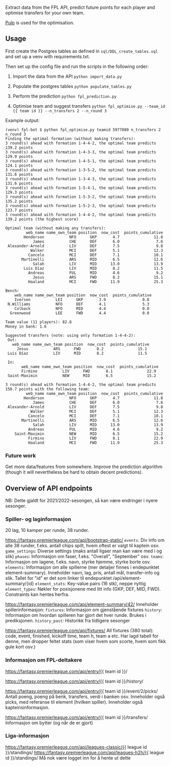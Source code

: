 Extract data from the FPL API, predict future points for each player and optimise transfers for your own team.

[Pulp](https://coin-or.github.io/pulp/) is used for the optimisation.


Usage
---

First create the Postgres tables as defined in `sql/DDL_create_tables.sql` and set up a venv with requirements.txt.

Then set up the config file and run the scripts in the following order:

1. Import the data from the API
 `python import_data.py`

2. Populate the postgres tables
 `python populate_tables.py`

3. Perform the prediction
 `python fpl_prediction.py`

4. Optimise team and suggest transfers
 `python fpl_optimise.py --team_id {{ team id }} --n_transfers 2 --n_round 3`

Example output:

```
(venv) fpl-bot $ python fpl_optimise.py teamid 5977880 n_transfers 2 n_round 3
Finding the optimal formation (without making transfers):
3 round(s) ahead with formation 1-4-4-2, the optimal team predicts 139.2 points
3 round(s) ahead with formation 1-4-3-3, the optimal team predicts 129.9 points
3 round(s) ahead with formation 1-4-5-1, the optimal team predicts 124.1 points
3 round(s) ahead with formation 1-3-5-2, the optimal team predicts 131.6 points
3 round(s) ahead with formation 1-3-4-3, the optimal team predicts 131.6 points
3 round(s) ahead with formation 1-5-4-1, the optimal team predicts 129.3 points
3 round(s) ahead with formation 1-5-3-2, the optimal team predicts 135.2 points
3 round(s) ahead with formation 1-5-2-3, the optimal team predicts 123.7 points
3 round(s) ahead with formation 1-4-4-2, the optimal team predicts 139.2 points (the highest score)

Optimal team (without making any transfers):
         web_name name_own_team position  now_cost  points_cumulative
        Henderson           NFO      GKP       4.7               11.8
            James           CHE      DEF       6.0                7.6
 Alexander-Arnold           LIV      DEF       7.5                9.8
           Walker           MCI      DEF       5.1               12.3
          Cancelo           MCI      DEF       7.1               10.1
       Martinelli           ARS      MID       6.5               12.6
            Salah           LIV      MID      13.0               13.9
        Luis Díaz           LIV      MID       8.2               11.5
          Andreas           FUL      MID       4.6                9.2
            Jesus           ARS      FWD       8.2               15.1
          Haaland           MCI      FWD      11.9               25.3

Bench:
    web_name name_own_team position  now_cost  points_cumulative
    Iversen           LEI      GKP       3.9                0.0
 N.Williams           NFO      DEF       4.1                5.3
    Colback           NFO      MID       4.4                0.0
  Greenwood           LEE      FWD       4.4                0.0

Team value (11 players): 82.8
Money in bank: 1.6

Suggested transfers (note: using only formation 1-4-4-2):
 Out:
   web_name name_own_team position  now_cost  points_cumulative
     Jesus           ARS      FWD       8.2               15.1
 Luis Díaz           LIV      MID       8.2               11.5

 In:
       web_name name_own_team position  now_cost  points_cumulative
       Firmino           LIV      FWD       8.1               22.9
 Saint-Maximin           NEW      MID       6.5               15.2

3 round(s) ahead with formation 1-4-4-2, the optimal team predicts 150.7 points with the following team:
         web_name name_own_team position  now_cost  points_cumulative
        Henderson           NFO      GKP       4.7               11.8
            James           CHE      DEF       6.0                7.6
 Alexander-Arnold           LIV      DEF       7.5                9.8
           Walker           MCI      DEF       5.1               12.3
          Cancelo           MCI      DEF       7.1               10.1
       Martinelli           ARS      MID       6.5               12.6
            Salah           LIV      MID      13.0               13.9
          Andreas           FUL      MID       4.6                9.2
    Saint-Maximin           NEW      MID       6.5               15.2
          Firmino           LIV      FWD       8.1               22.9
          Haaland           MCI      FWD      11.9               25.3
```

### Future work
Get more data/features from somewhere.
Improve the prediction algorithm (though it will nevertheless be hard to obtain decent predictions).


Overview of API endpoints
---
NB: Dette gjaldt for 2021/2022-sesongen, så kan være endringer i nyere sesonger.

### Spiller- og laginformasjon
20 lag, 10 kamper per runde, 38 runder.

https://fantasy.premierleague.com/api/bootstrap-static/
`events`: Div info om alle 38 runder, f.eks. antall chips spilt, hvem oftest er valgt til kaptein osv.
`game_settings`: Diverse settings (maks antall ligaer man kan være med i og slik)
`phases`: Informasjon om faser, f.eks. "Overall", "September" osv.
`teams`: Informasjon om lagene, f.eks. navn, styrke hjemme, styrke borte osv.
`elements`: Informasjon om alle spillerne (mer detaljer finnes i endepunktet element-summary).
  Inneholder navn, lag, pris, antall mål, transfer-info og slik. 
  Tallet for "id" er det som linker til endepunktet /api/element-summary/{id}
`element_stats`: Key-value pairs (16 stk), neppe nyttig
`element_types`: Nøkler for posisjonene med litt info (GKP, DEF, MID, FWD). Constraints kan hentes herfra.

https://fantasy.premierleague.com/api/element-summary/42/
Inneholder spillerinformasjon:
`fixtures`: Informasjon om gjenstående fixtures
`history`: Informasjon om hvordan spilleren har gjort det hver runde. Brukes i prediksjonen.
`history_past`: Historikk fra tidligere sesonger

https://fantasy.premierleague.com/api/fixtures/
All fixtures (380 total): code, event, finished, kickoff time, team h, team a etc.
Har lagd tabell for denne, men dropper feltet stats (som viser hvem som scorte, hvem som fikk gule kort osv.)


### Informasjon om FPL-deltakere

https://fantasy.premierleague.com/api/entry/{{ team id }}/

https://fantasy.premierleague.com/api/entry/{{ team id }}/history/

https://fantasy.premierleague.com/api/entry/{{ team id }}/event/2/picks/
Antall poeng, poeng på benk, transfers, verdi i banken osv. Inneholder også picks, med referanse
til element (hvilken spiller). Inneholder også kapteinsinformasjon.

https://fantasy.premierleague.com/api/entry/{{ team id }}/transfers/
Informasjon om bytter (og når de er gjort)

### Liga-informasjon
https://fantasy.premierleague.com/api/leagues-classic/{{ league id }}/standings/
https://fantasy.premierleague.com/api/leagues-h2h/{{ league id }}/standings/
Må nok være logget inn for å hente ut dette
